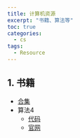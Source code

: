 ```yaml
---
title: 计算机资源
excerpt: "书籍、算法等"
toc: true
categories:
  - cs
tags:
  - Resource
---
```


## 1. 书籍
- [合集](https://github.com/justjavac/free-programming-books-zh_CN)
- 算法4
  - [代码](https://github.com/kevin-wayne/algs4)
  - [官网](https://algs4.cs.princeton.edu/)
